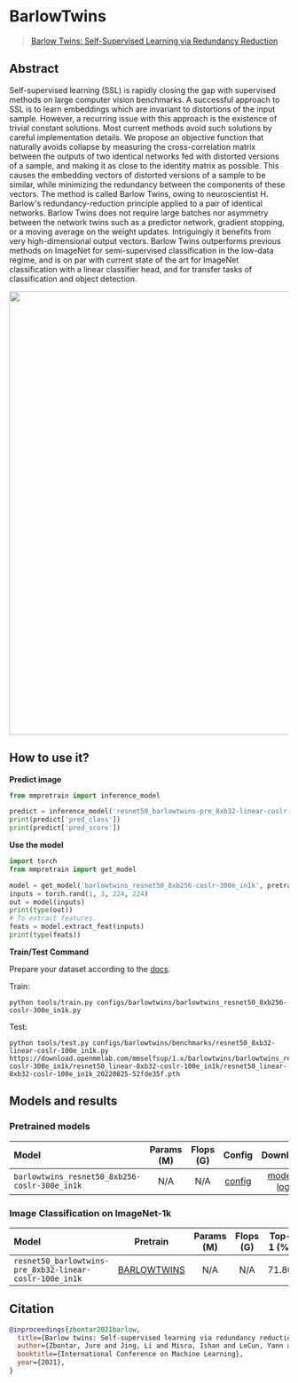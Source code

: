 # BarlowTwins

> [Barlow Twins: Self-Supervised Learning via Redundancy Reduction](https://arxiv.org/abs/2103.03230)

<!-- [ALGORITHM] -->

## Abstract

Self-supervised learning (SSL) is rapidly closing the gap with supervised methods on large computer vision benchmarks. A successful approach to SSL is to learn embeddings which are invariant to distortions of the input sample. However, a recurring issue with this approach is the existence of trivial constant solutions. Most current methods avoid such solutions by careful implementation details. We propose an objective function that naturally avoids collapse by measuring the cross-correlation matrix between the outputs of two identical networks fed with distorted versions of a sample, and making it as close to the identity matrix as possible. This causes the embedding vectors of distorted versions of a sample to be similar, while minimizing the redundancy between the components of these vectors. The method is called Barlow Twins, owing to neuroscientist H. Barlow's redundancy-reduction principle applied to a pair of identical networks. Barlow Twins does not require large batches nor asymmetry between the network twins such as a predictor network, gradient stopping, or a moving average on the weight updates. Intriguingly it benefits from very high-dimensional output vectors. Barlow Twins outperforms previous methods on ImageNet for semi-supervised classification in the low-data regime, and is on par with current state of the art for ImageNet classification with a linear classifier head, and for transfer tasks of classification and object detection.

<div align=center>
<img src="https://user-images.githubusercontent.com/36138628/163914714-082de804-0b5f-4024-94f9-880e6ef334fa.png" width="800" />
</div>

## How to use it?

<!-- [TABS-BEGIN] -->

**Predict image**

```python
from mmpretrain import inference_model

predict = inference_model('resnet50_barlowtwins-pre_8xb32-linear-coslr-100e_in1k', 'demo/bird.JPEG')
print(predict['pred_class'])
print(predict['pred_score'])
```

**Use the model**

```python
import torch
from mmpretrain import get_model

model = get_model('barlowtwins_resnet50_8xb256-coslr-300e_in1k', pretrained=True)
inputs = torch.rand(1, 3, 224, 224)
out = model(inputs)
print(type(out))
# To extract features.
feats = model.extract_feat(inputs)
print(type(feats))
```

**Train/Test Command**

Prepare your dataset according to the [docs](https://mmclassification.readthedocs.io/en/1.x/user_guides/dataset_prepare.html#prepare-dataset).

Train:

```shell
python tools/train.py configs/barlowtwins/barlowtwins_resnet50_8xb256-coslr-300e_in1k.py
```

Test:

```shell
python tools/test.py configs/barlowtwins/benchmarks/resnet50_8xb32-linear-coslr-100e_in1k.py https://download.openmmlab.com/mmselfsup/1.x/barlowtwins/barlowtwins_resnet50_8xb256-coslr-300e_in1k/resnet50_linear-8xb32-coslr-100e_in1k/resnet50_linear-8xb32-coslr-100e_in1k_20220825-52fde35f.pth
```

<!-- [TABS-END] -->

## Models and results

### Pretrained models

| Model                                         | Params (M) | Flops (G) |                          Config                          |                                     Download                                     |
| :-------------------------------------------- | :--------: | :-------: | :------------------------------------------------------: | :------------------------------------------------------------------------------: |
| `barlowtwins_resnet50_8xb256-coslr-300e_in1k` |    N/A     |    N/A    | [config](barlowtwins_resnet50_8xb256-coslr-300e_in1k.py) | [model](https://download.openmmlab.com/mmselfsup/1.x/barlowtwins/barlowtwins_resnet50_8xb256-coslr-300e_in1k/barlowtwins_resnet50_8xb256-coslr-300e_in1k_20220825-57307488.pth) \| [log](https://download.openmmlab.com/mmselfsup/1.x/barlowtwins/barlowtwins_resnet50_8xb256-coslr-300e_in1k/barlowtwins_resnet50_8xb256-coslr-300e_in1k_20220825-57307488.json) |

### Image Classification on ImageNet-1k

| Model                                     |                   Pretrain                   | Params (M) | Flops (G) | Top-1 (%) |                   Config                   |                   Download                    |
| :---------------------------------------- | :------------------------------------------: | :--------: | :-------: | :-------: | :----------------------------------------: | :-------------------------------------------: |
| `resnet50_barlowtwins-pre_8xb32-linear-coslr-100e_in1k` | [BARLOWTWINS](https://download.openmmlab.com/mmselfsup/1.x/barlowtwins/barlowtwins_resnet50_8xb256-coslr-300e_in1k/barlowtwins_resnet50_8xb256-coslr-300e_in1k_20220825-57307488.pth) |    N/A     |    N/A    |   71.80   | [config](benchmarks/resnet50_8xb32-linear-coslr-100e_in1k.py) | [model](https://download.openmmlab.com/mmselfsup/1.x/barlowtwins/barlowtwins_resnet50_8xb256-coslr-300e_in1k/resnet50_linear-8xb32-coslr-100e_in1k/resnet50_linear-8xb32-coslr-100e_in1k_20220825-52fde35f.pth) \| [log](https://download.openmmlab.com/mmselfsup/1.x/barlowtwins/barlowtwins_resnet50_8xb256-coslr-300e_in1k/resnet50_linear-8xb32-coslr-100e_in1k/resnet50_linear-8xb32-coslr-100e_in1k_20220825-52fde35f.json) |

## Citation

```bibtex
@inproceedings{zbontar2021barlow,
  title={Barlow twins: Self-supervised learning via redundancy reduction},
  author={Zbontar, Jure and Jing, Li and Misra, Ishan and LeCun, Yann and Deny, St{\'e}phane},
  booktitle={International Conference on Machine Learning},
  year={2021},
}
```
